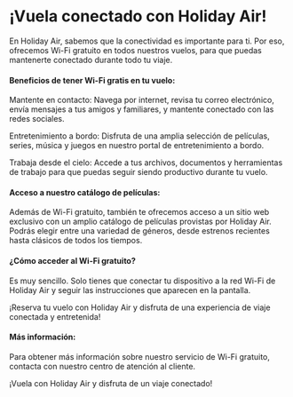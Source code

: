 # **¡Vuela conectado con Holiday Air!**

En Holiday Air, sabemos que la conectividad es importante para ti. Por eso, ofrecemos Wi-Fi gratuito en todos nuestros vuelos, para que puedas mantenerte conectado durante todo tu viaje.

#### **Beneficios de tener Wi-Fi gratis en tu vuelo:**

Mantente en contacto: Navega por internet, revisa tu correo electrónico, envía mensajes a tus amigos y familiares, y mantente conectado con las redes sociales.

Entretenimiento a bordo: Disfruta de una amplia selección de películas, series, música y juegos en nuestro portal de entretenimiento a bordo.

Trabaja desde el cielo: Accede a tus archivos, documentos y herramientas de trabajo para que puedas seguir siendo productivo durante tu vuelo.

#### **Acceso a nuestro catálogo de películas:**

Además de Wi-Fi gratuito, también te ofrecemos acceso a un sitio web exclusivo con un amplio catálogo de películas provistas por Holiday Air. Podrás elegir entre una variedad de géneros, desde estrenos recientes hasta clásicos de todos los tiempos.

#### **¿Cómo acceder al Wi-Fi gratuito?**

Es muy sencillo. Solo tienes que conectar tu dispositivo a la red Wi-Fi de Holiday Air y seguir las instrucciones que aparecen en la pantalla.

¡Reserva tu vuelo con Holiday Air y disfruta de una experiencia de viaje conectada y entretenida!

#### **Más información:**

Para obtener más información sobre nuestro servicio de Wi-Fi gratuito, contacta con nuestro centro de atención al cliente.

¡Vuela con Holiday Air y disfruta de un viaje conectado!
